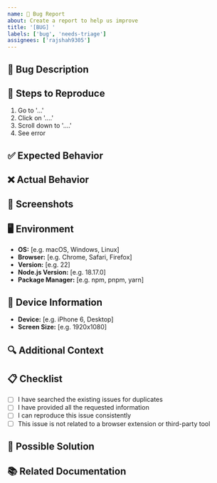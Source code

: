 ```yaml
---
name: 🐛 Bug Report
about: Create a report to help us improve
title: '[BUG] '
labels: ['bug', 'needs-triage']
assignees: ['rajshah9305']
---
```


## 🐛 Bug Description
<!-- A clear and concise description of what the bug is -->

## 🔄 Steps to Reproduce
1. Go to '...'
2. Click on '....'
3. Scroll down to '....'
4. See error

## ✅ Expected Behavior
<!-- A clear and concise description of what you expected to happen -->

## ❌ Actual Behavior
<!-- A clear and concise description of what actually happened -->

## 📸 Screenshots
<!-- If applicable, add screenshots to help explain your problem -->

## 🖥️ Environment
- **OS:** [e.g. macOS, Windows, Linux]
- **Browser:** [e.g. Chrome, Safari, Firefox]
- **Version:** [e.g. 22]
- **Node.js Version:** [e.g. 18.17.0]
- **Package Manager:** [e.g. npm, pnpm, yarn]

## 📱 Device Information
- **Device:** [e.g. iPhone 6, Desktop]
- **Screen Size:** [e.g. 1920x1080]

## 🔍 Additional Context
<!-- Add any other context about the problem here -->

## 📋 Checklist
- [ ] I have searched the existing issues for duplicates
- [ ] I have provided all the requested information
- [ ] I can reproduce this issue consistently
- [ ] This issue is not related to a browser extension or third-party tool

## 🚀 Possible Solution
<!-- If you have suggestions on a fix for the bug -->

## 📚 Related Documentation
<!-- Link to any relevant documentation --> 
